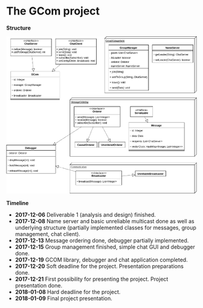 # The GCom project

**Structure**

![Diagram](diagram.png)

**Timeline**

- **2017-12-06** Deliverable 1 (analysis and design) finished.
- **2017-12-08** Name server and basic unreliable multicast done as well as underlying structure (partially implemented classes for messages, group management, chat client).
- **2017-12-13** Message ordering done, debugger partially implemented.
- **2017-12-15** Group management finished, simple chat GUI and debugger done.
- **2017-12-19** GCOM library, debugger and chat application completed.
- **2017-12-20** Soft deadline for the project. Presentation preparations done.
- **2017-12-21** First possibility for presenting the project. Project presentation done.
- **2018-01-08** Hard deadline for the project.
- **2018-01-09** Final project presentation.

